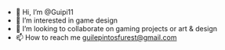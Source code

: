 - 👋 Hi, I’m @Guipi11
- 👀 I’m interested in game design
- 💞️ I’m looking to collaborate on gaming projects or art & design
- 📫 How to reach me guilepintosfurest@gmail.com

<!---
Guipi11/Guipi11 is a ✨ special ✨ repository because its `README.md` (this file) appears on your GitHub profile.
You can click the Preview link to take a look at your changes.
--->
